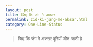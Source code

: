 ```yaml
---
layout: post
title: जिद्द कि जंग मे अक्सर
permalink: zid-ki-jang-me-aksar.html
category: One-Line-Status
---
```

> जिद्द कि जंग मे अक्सर दूरियाँ जीत जाती है 
